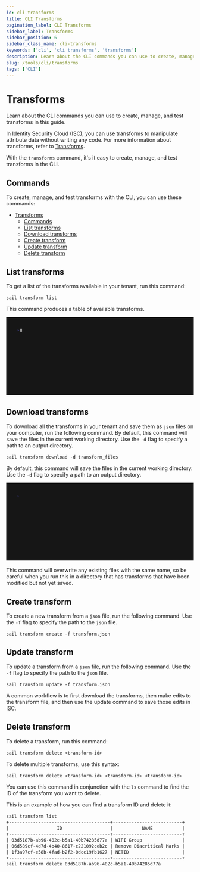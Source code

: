 ```yaml
---
id: cli-transforms
title: CLI Transforms
pagination_label: CLI Transforms
sidebar_label: Transforms
sidebar_position: 6
sidebar_class_name: cli-transforms
keywords: ['cli', 'cli transforms', 'transforms']
description: Learn about the CLI commands you can use to create, manage, and test transforms in this guide.
slug: /tools/cli/transforms
tags: ['CLI']
---
```


# Transforms

Learn about the CLI commands you can use to create, manage, and test transforms in this guide.

In Identity Security Cloud (ISC), you can use transforms to manipulate attribute data without writing any code. For more information about transforms, refer to [Transforms](/extensibility/transforms).

With the `transforms` command, it's it easy to create, manage, and test transforms in the CLI.

## Commands

To create, manage, and test transforms with the CLI, you can use these commands:

- [Transforms](#transforms)
  - [Commands](#commands)
  - [List transforms](#list-transforms)
  - [Download transforms](#download-transforms)
  - [Create transform](#create-transform)
  - [Update transform](#update-transform)
  - [Delete transform](#delete-transform)

## List transforms

To get a list of the transforms available in your tenant, run this command:

```shell
sail transform list
```

This command produces a table of available transforms.

![Transform List](./assets/img/vhs/transform-list.gif)

## Download transforms

To download all the transforms in your tenant and save them as `json` files on your computer, run the following command. By default, this command will save the files in the current working directory. Use the `-d` flag to specify a path to an output directory.

```shell
sail transform download -d transform_files
```

By default, this command will save the files in the current working directory. Use the `-d` flag to specify a path to an output directory.

![Transform Download](./assets/img/vhs/transform-download.gif)

This command will overwrite any existing files with the same name, so be careful when you run this in a directory that has transforms that have been modified but not yet saved.

## Create transform

To create a new transform from a `json` file, run the following command. Use the `-f` flag to specify the path to the `json` file.

```shell
sail transform create -f transform.json
```

## Update transform

To update a transform from a `json` file, run the following command. Use the `-f` flag to specify the path to the `json` file.

```shell
sail transform update -f transform.json
```

A common workflow is to first download the transforms, then make edits to the transform file, and then use the update command to save those edits in ISC.

## Delete transform

To delete a transform, run this command:

```shell
sail transform delete <transform-id>
```

To delete multiple transforms, use this syntax:

```shell
sail transform delete <transform-id> <transform-id> <transform-id>
```

You can use this command in conjunction with the `ls` command to find the ID of the transform you want to delete.

This is an example of how you can find a transform ID and delete it:

```shell
sail transform list
+--------------------------------------+--------------------------+
|                  ID                  |           NAME           |
+--------------------------------------+--------------------------+
| 03d5187b-ab96-402c-b5a1-40b74285d77a | WIFI Group               |
| 06d589cf-4d7d-4b40-8617-c221092ceb2c | Remove Diacritical Marks |
| 1f3a97cf-e58b-4fad-b2f2-0dcc19fb1627 | NETID                    |
+--------------------------------------+--------------------------+
sail transform delete 03d5187b-ab96-402c-b5a1-40b74285d77a
```
